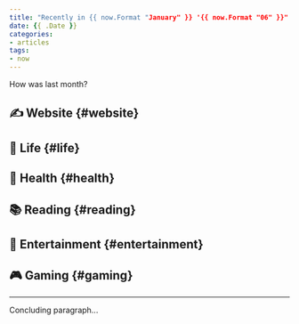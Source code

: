 ```yaml
---
title: "Recently in {{ now.Format "January" }} '{{ now.Format "06" }}"
date: {{ .Date }}
categories:
- articles
tags:
- now
---
```


How was last month?

<!--more-->

## ✍️ Website {#website}

## 🍄 Life {#life}

## 💪 Health {#health}

## 📚 Reading {#reading}

## 🍿 Entertainment {#entertainment}

## 🎮 Gaming {#gaming}

<hr>

Concluding paragraph...
